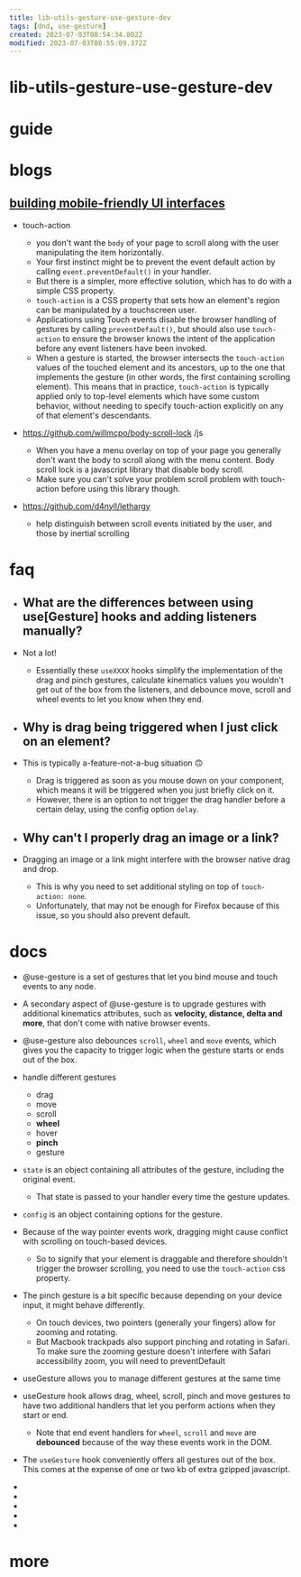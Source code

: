 ```yaml
---
title: lib-utils-gesture-use-gesture-dev
tags: [dnd, use-gesture]
created: 2023-07-03T08:54:34.802Z
modified: 2023-07-03T08:55:09.372Z
---
```


# lib-utils-gesture-use-gesture-dev

# guide

# blogs

## [building mobile-friendly UI interfaces](https://use-gesture.netlify.app/docs/extras/)

- touch-action
  - you don't want the `body` of your page to scroll along with the user manipulating the item horizontally. 
  - Your first instinct might be to prevent the event default action by calling `event.preventDefault()` in your handler. 
  - But there is a simpler, more effective solution, which has to do with a simple CSS property.
  - `touch-action` is a CSS property that sets how an element's region can be manipulated by a touchscreen user.
  - Applications using Touch events disable the browser handling of gestures by calling `preventDefault()`, but should also use `touch-action` to ensure the browser knows the intent of the application before any event listeners have been invoked.
  - When a gesture is started, the browser intersects the `touch-action` values of the touched element and its ancestors, up to the one that implements the gesture (in other words, the first containing scrolling element). This means that in practice,  `touch-action` is typically applied only to top-level elements which have some custom behavior, without needing to specify touch-action explicitly on any of that element's descendants.

- https://github.com/willmcpo/body-scroll-lock /js
  - When you have a menu overlay on top of your page you generally don't want the body to scroll along with the menu content. Body scroll lock is a javascript library that disable body scroll.
  - Make sure you can't solve your problem scroll problem with touch-action before using this library though.

- https://github.com/d4nyll/lethargy
  - help distinguish between scroll events initiated by the user, and those by inertial scrolling
# faq
- ## What are the differences between using use[Gesture] hooks and adding listeners manually?
- Not a lot! 
  - Essentially these `useXXXX` hooks simplify the implementation of the drag and pinch gestures, calculate kinematics values you wouldn't get out of the box from the listeners, and debounce move, scroll and wheel events to let you know when they end.

- ## Why is drag being triggered when I just click on an element?
- This is typically a-feature-not-a-bug situation 🙃 
  - Drag is triggered as soon as you mouse down on your component, which means it will be triggered when you just briefly click on it. 
  - However, there is an option to not trigger the drag handler before a certain delay, using the config option `delay`.

- ## Why can't I properly drag an image or a link?
- Dragging an image or a link might interfere with the browser native drag and drop. 
  - This is why you need to set additional styling on top of `touch-action: none`.
  - Unfortunately, that may not be enough for Firefox because of this issue, so you should also prevent default.
# docs
- @use-gesture is a set of gestures that let you bind mouse and touch events to any node.
- A secondary aspect of @use-gesture is to upgrade gestures with additional kinematics attributes, such as **velocity, distance, delta and more**, that don't come with native browser events.
- @use-gesture also debounces `scroll`,  `wheel` and `move` events, which gives you the capacity to trigger logic when the gesture starts or ends out of the box.

- handle different gestures
  - drag
  - move
  - scroll
  - **wheel**
  - hover
  - **pinch**
  - gesture

- `state` is an object containing all attributes of the gesture, including the original event. 
  - That state is passed to your handler every time the gesture updates. 
- `config` is an object containing options for the gesture.

- Because of the way pointer events work, dragging might cause conflict with scrolling on touch-based devices. 
  - So to signify that your element is draggable and therefore shouldn't trigger the browser scrolling, you need to use the `touch-action` css property.

- The pinch gesture is a bit specific because depending on your device input, it might behave differently. 
  - On touch devices, two pointers (generally your fingers) allow for zooming and rotating.
  - But Macbook trackpads also support pinching and rotating in Safari. To make sure the zooming gesture doesn't interfere with Safari accessibility zoom, you will need to preventDefault

- useGesture allows you to manage different gestures at the same time
- useGesture hook allows drag, wheel, scroll, pinch and move gestures to have two additional handlers that let you perform actions when they start or end. 
  - Note that end event handlers for `wheel`,  `scroll` and `move` are **debounced** because of the way these events work in the DOM.

- The `useGesture` hook conveniently offers all gestures out of the box. This comes at the expense of one or two kb of extra gzipped javascript.

- 
- 
- 
- 
- 

# more
